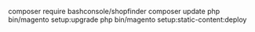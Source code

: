 
composer require bashconsole/shopfinder
composer update
php bin/magento setup:upgrade
php bin/magento setup:static-content:deploy


